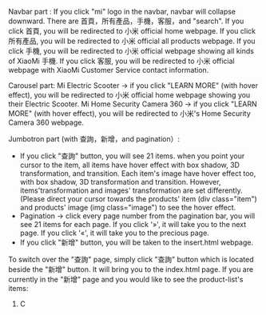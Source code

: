 Navbar part : 
If you click "mi" logo in the navbar, navbar will collapse downward. There are 首頁，所有產品，手機，客服，and "search".
If you click 首頁, you will be redirected to 小米 official home webpage.
If you click 所有產品, you will be redirected to 小米 official all products webpage.
If you click 手機, you will be redirected to 小米 official webpage showing all kinds of XiaoMi 手機.
If you click 客服, you will be redirected to 小米 official webpage with XiaoMi Customer Service contact information.

Carousel part:
Mi Electric Scooter -> if you click "LEARN MORE" (with hover effect), you will be redirected to 小米 official home webpage showing you their Electric Scooter.
Mi Home Security Camera 360 -> if you click "LEARN MORE" (with hover effect), you will be redirected to 小米's Home Security Camera 360 webpage.

Jumbotron part (with 查詢，新增，and pagination）:
* If you click "查詢" button, you will see 21 items. when you point your cursor to the item, all items have hover effect with box shadow, 3D transformation, and transition.
Each item's image have hover effect too, with box shadow, 3D transformation and transition. However, items'transformation and images' transformation are set differently.
(Please direct your cursor towards the products' item (div class="item") and products' image (img class="image") to see the hover effect.
* Pagination -> click every page number from the pagination bar, you will see 21 items for each page. 
If you click '»', it will take you to the next page. 
If you click '«', it will take you to the precious page.
* If you click "新增" button, you will be taken to the insert.html webpage.

To switch over the "查詢" page, simply click "查詢" button which is located beside the "新增" button. It will bring you to the index.html page.
If you are currently in the "新增" page and you would like to see the product-list's items: 
1. C
